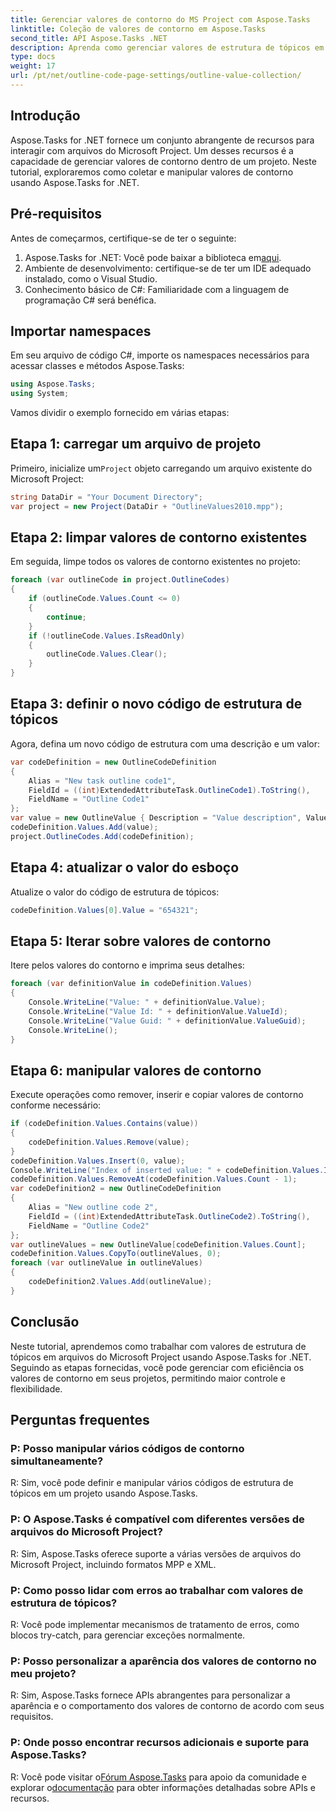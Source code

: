 ```yaml
---
title: Gerenciar valores de contorno do MS Project com Aspose.Tasks
linktitle: Coleção de valores de contorno em Aspose.Tasks
second_title: API Aspose.Tasks .NET
description: Aprenda como gerenciar valores de estrutura de tópicos em arquivos do Microsoft Project usando Aspose.Tasks for .NET. Tutorial passo a passo com exemplos de código.
type: docs
weight: 17
url: /pt/net/outline-code-page-settings/outline-value-collection/
---
```

## Introdução
Aspose.Tasks for .NET fornece um conjunto abrangente de recursos para interagir com arquivos do Microsoft Project. Um desses recursos é a capacidade de gerenciar valores de contorno dentro de um projeto. Neste tutorial, exploraremos como coletar e manipular valores de contorno usando Aspose.Tasks for .NET.
## Pré-requisitos
Antes de começarmos, certifique-se de ter o seguinte:
1.  Aspose.Tasks for .NET: Você pode baixar a biblioteca em[aqui](https://releases.aspose.com/tasks/net/).
2. Ambiente de desenvolvimento: certifique-se de ter um IDE adequado instalado, como o Visual Studio.
3. Conhecimento básico de C#: Familiaridade com a linguagem de programação C# será benéfica.
## Importar namespaces
Em seu arquivo de código C#, importe os namespaces necessários para acessar classes e métodos Aspose.Tasks:
```csharp
using Aspose.Tasks;
using System;

```
Vamos dividir o exemplo fornecido em várias etapas:
## Etapa 1: carregar um arquivo de projeto
 Primeiro, inicialize um`Project` objeto carregando um arquivo existente do Microsoft Project:
```csharp
string DataDir = "Your Document Directory";
var project = new Project(DataDir + "OutlineValues2010.mpp");
```
## Etapa 2: limpar valores de contorno existentes
Em seguida, limpe todos os valores de contorno existentes no projeto:
```csharp
foreach (var outlineCode in project.OutlineCodes)
{
    if (outlineCode.Values.Count <= 0)
    {
        continue;
    }
    if (!outlineCode.Values.IsReadOnly)
    {
        outlineCode.Values.Clear();
    }
}
```
## Etapa 3: definir o novo código de estrutura de tópicos
Agora, defina um novo código de estrutura com uma descrição e um valor:
```csharp
var codeDefinition = new OutlineCodeDefinition
{
    Alias = "New task outline code1",
    FieldId = ((int)ExtendedAttributeTask.OutlineCode1).ToString(),
    FieldName = "Outline Code1"
};
var value = new OutlineValue { Description = "Value description", ValueId = 1, Value = "123456", Type = OutlineValueType.Number };
codeDefinition.Values.Add(value);
project.OutlineCodes.Add(codeDefinition);
```
## Etapa 4: atualizar o valor do esboço
Atualize o valor do código de estrutura de tópicos:
```csharp
codeDefinition.Values[0].Value = "654321";
```
## Etapa 5: Iterar sobre valores de contorno
Itere pelos valores do contorno e imprima seus detalhes:
```csharp
foreach (var definitionValue in codeDefinition.Values)
{
    Console.WriteLine("Value: " + definitionValue.Value);
    Console.WriteLine("Value Id: " + definitionValue.ValueId);
    Console.WriteLine("Value Guid: " + definitionValue.ValueGuid);
    Console.WriteLine();
}
```
## Etapa 6: manipular valores de contorno
Execute operações como remover, inserir e copiar valores de contorno conforme necessário:
```csharp
if (codeDefinition.Values.Contains(value))
{
    codeDefinition.Values.Remove(value);
}
codeDefinition.Values.Insert(0, value);
Console.WriteLine("Index of inserted value: " + codeDefinition.Values.IndexOf(value));
codeDefinition.Values.RemoveAt(codeDefinition.Values.Count - 1);
var codeDefinition2 = new OutlineCodeDefinition
{
    Alias = "New outline code 2",
    FieldId = ((int)ExtendedAttributeTask.OutlineCode2).ToString(),
    FieldName = "Outline Code2"
};
var outlineValues = new OutlineValue[codeDefinition.Values.Count];
codeDefinition.Values.CopyTo(outlineValues, 0);
foreach (var outlineValue in outlineValues)
{
    codeDefinition2.Values.Add(outlineValue);
}
```
## Conclusão
Neste tutorial, aprendemos como trabalhar com valores de estrutura de tópicos em arquivos do Microsoft Project usando Aspose.Tasks for .NET. Seguindo as etapas fornecidas, você pode gerenciar com eficiência os valores de contorno em seus projetos, permitindo maior controle e flexibilidade.
## Perguntas frequentes
### P: Posso manipular vários códigos de contorno simultaneamente?
R: Sim, você pode definir e manipular vários códigos de estrutura de tópicos em um projeto usando Aspose.Tasks.
### P: O Aspose.Tasks é compatível com diferentes versões de arquivos do Microsoft Project?
R: Sim, Aspose.Tasks oferece suporte a várias versões de arquivos do Microsoft Project, incluindo formatos MPP e XML.
### P: Como posso lidar com erros ao trabalhar com valores de estrutura de tópicos?
R: Você pode implementar mecanismos de tratamento de erros, como blocos try-catch, para gerenciar exceções normalmente.
### P: Posso personalizar a aparência dos valores de contorno no meu projeto?
R: Sim, Aspose.Tasks fornece APIs abrangentes para personalizar a aparência e o comportamento dos valores de contorno de acordo com seus requisitos.
### P: Onde posso encontrar recursos adicionais e suporte para Aspose.Tasks?
 R: Você pode visitar o[Fórum Aspose.Tasks](https://forum.aspose.com/c/tasks/15) para apoio da comunidade e explorar o[documentação](https://reference.aspose.com/tasks/net/) para obter informações detalhadas sobre APIs e recursos.